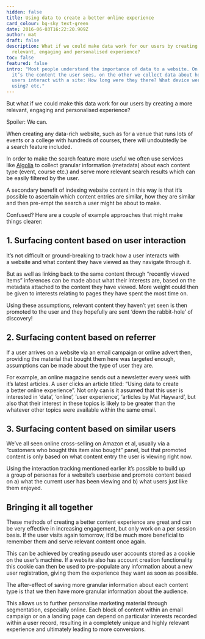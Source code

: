 ```yaml
---
hidden: false
title: Using data to create a better online experience
card_colour: bg-sky text-green
date: 2016-06-03T16:22:20.909Z
author: mat
draft: false
description: What if we could make data work for our users by creating a more
  relevant, engaging and personalised experience?
toc: false
featured: false
intro: "Most people understand the importance of data to a website. On one hand
  it’s the content the user sees, on the other we collect data about how those
  users interact with a site: How long were they there? What device were they
  using? etc."
---
```

But what if we could make this data work for our users by creating a more relevant, engaging and personalised experience?

Spoiler: We can.

When creating any data-rich website, such as for a venue that runs lots of events or a college with hundreds of courses, there will undoubtedly be a search feature included.

In order to make the search feature more useful we often use services like [Algolia](https://algolia.com/) to collect granular information (metadata) about each content type (event, course etc.) and serve more relevant search results which can be easily filtered by the user.

A secondary benefit of indexing website content in this way is that it’s possible to ascertain which content entries are similar, how they are similar and then pre-empt the search a user might be about to make.

Confused? Here are a couple of example approaches that might make things clearer:

## 1. Surfacing content based on user interaction

It’s not difficult or ground-breaking to track how a user interacts with a website and what content they have viewed as they navigate through it.

But as well as linking back to the same content through ​“recently viewed items” inferences can be made about what their interests are, based on the metadata attached to the content they have viewed. More weight could then be given to interests relating to pages they have spent the most time on.

Using these assumptions, relevant content they haven’t yet seen is then promoted to the user and they hopefully are sent ​‘down the rabbit-hole’ of discovery!

## 2. Surfacing content based on referrer

If a user arrives on a website via an email campaign or online advert then, providing the material that bought them here was targeted enough, assumptions can be made about the type of user they are.

For example, an online magazine sends out a newsletter every week with it’s latest articles. A user clicks an article titled: ​“Using data to create a better online experience”. Not only can is it assumed that this user is interested in ​‘data’, ​‘online’, ​‘user experience’, ​‘articles by Mat Hayward’, but also that their interest in these topics is likely to be greater than the whatever other topics were available within the same email.

## 3. Surfacing content based on similar users

We’ve all seen online cross-selling on Amazon et al, usually via a ​“customers who bought this item also bought” panel, but that promoted content is only based on what content entry the user is viewing right now.

Using the interaction tracking mentioned earlier it’s possible to build up a group of personas for a website’s userbase and promote content based on a) what the current user has been viewing and b) what users just like them enjoyed.

## Bringing it all together

These methods of creating a better content experience are great and can be very effective in increasing engagement, but only work on a per session basis. If the user visits again tomorrow, it’d be much more beneficial to remember them and serve relevant content once again.

This can be achieved by creating pseudo user accounts stored as a cookie on the user’s machine. If a website also has account creation functionality this cookie can then be used to pre-populate any information about a new user registration, giving them the experience they want as soon as possible.

The after-effect of saving more granular information about each content type is that we then have more granular information about the audience.

This allows us to further personalise marketing material through segmentation, especially online. Each block of content within an email campaign or on a landing page can depend on particular interests recorded within a user record, resulting in a completely unique and highly relevant experience and ultimately leading to more conversions.